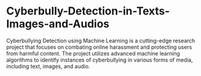 # Cyberbully-Detection-in-Texts-Images-and-Audios
Cyberbullying Detection using Machine Learning is a cutting-edge research project that focuses on combating online harassment and protecting users from harmful content. The project utilizes advanced machine learning algorithms to identify instances of cyberbullying in various forms of media, including text, images, and audio.
